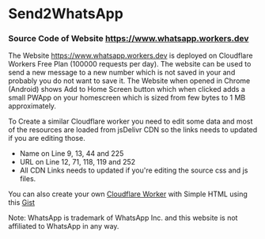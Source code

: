 # Send2WhatsApp

### Source Code of Website https://www.whatsapp.workers.dev

The Website https://www.whatsapp.workers.dev is deployed on Cloudflare Workers Free Plan (100000 requests per day). The website can be used to send a new message to a new number which is not saved in your and probably you do not want to save it. The Website when opened in Chrome (Android) shows Add to Home Screen button which when clicked adds a small PWApp on your homescreen which is sized from few bytes to 1 MB approximately.

To Create a similar Cloudflare worker you need to edit some data and most of the resources are loaded from jsDelivr CDN so the links needs to updated if you are editing those.

* Name on Line 9, 13, 44 and 225
* URL on Line 12, 71, 118, 119 and 252
* All CDN Links needs to updated if you're editing the source css and js files.

You can also create your own [Cloudflare Worker](https://cloudflareworkers.com) with Simple HTML using this [Gist](https://gist.github.com/ParveenBhadooOfficial/5173369e5a8f9810c67f83fbf7097aca)

Note: WhatsApp is trademark of WhatsApp Inc. and this website is not affiliated to WhatsApp in any way.
